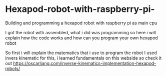 # Hexapod-robot-with-raspberry-pi-
Building and programming a hexapod robot with raspberry pi as main cpu

I  got the robot with assembled, what i did was programming so here i will 
explain how the code works and how can you program your own hexapod robot 

So first i will explain the matematics that i use to program the robot 
I used invers kinematic for this, i learned fundamentals on this webside
so check it out
https://oscarliang.com/inverse-kinematics-implementation-hexapod-robots/

